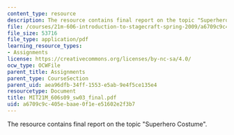 ```yaml
---
content_type: resource
description: The resource contains final report on the topic "Superhero Costume".
file: /courses/21m-606-introduction-to-stagecraft-spring-2009/a6709c9c405ebaae0f1ee51602e2f3b7_MIT21M_606s09_sw03_final.pdf
file_size: 53716
file_type: application/pdf
learning_resource_types:
- Assignments
license: https://creativecommons.org/licenses/by-nc-sa/4.0/
ocw_type: OCWFile
parent_title: Assignments
parent_type: CourseSection
parent_uid: aea96dfb-34ff-1553-e5ab-9e4f5ce135e4
resourcetype: Document
title: MIT21M_606s09_sw03_final.pdf
uid: a6709c9c-405e-baae-0f1e-e51602e2f3b7
---
```

The resource contains final report on the topic "Superhero Costume".